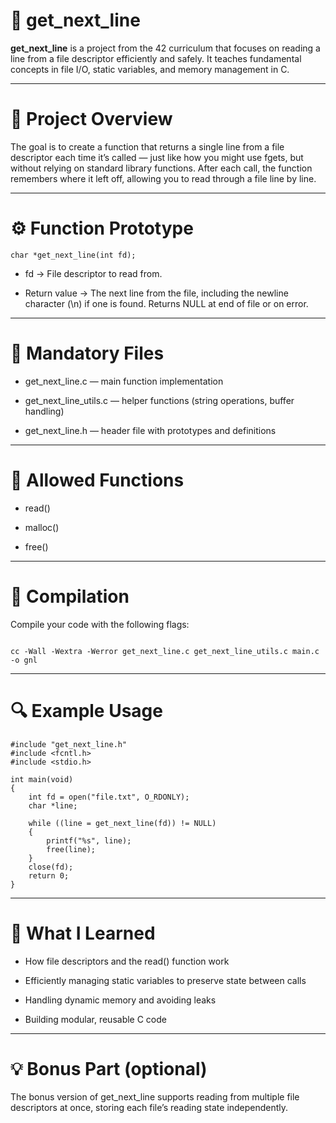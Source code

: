 # 📄 get_next_line

**get_next_line** is a project from the 42 curriculum that focuses on reading a line from a file descriptor efficiently and safely.
It teaches fundamental concepts in file I/O, static variables, and memory management in C.

---

# 🧠 Project Overview

The goal is to create a function that returns a single line from a file descriptor each time it’s called — just like how you might use fgets, but without relying on standard library functions.
After each call, the function remembers where it left off, allowing you to read through a file line by line.

---

# ⚙️ Function Prototype

```
char *get_next_line(int fd);

```
- fd → File descriptor to read from.

- Return value → The next line from the file, including the newline character (\n) if one is found. Returns NULL at end of file or on error.

---

# 📁 Mandatory Files

- get_next_line.c — main function implementation

- get_next_line_utils.c — helper functions (string operations, buffer handling)

- get_next_line.h — header file with prototypes and definitions

---

# 🧩 Allowed Functions

- read()

- malloc()

- free()

---

# 🧪 Compilation

Compile your code with the following flags:

```

cc -Wall -Wextra -Werror get_next_line.c get_next_line_utils.c main.c -o gnl

```
---

# 🔍 Example Usage

```
#include "get_next_line.h"
#include <fcntl.h>
#include <stdio.h>

int main(void)
{
    int fd = open("file.txt", O_RDONLY);
    char *line;

    while ((line = get_next_line(fd)) != NULL)
    {
        printf("%s", line);
        free(line);
    }
    close(fd);
    return 0;
}

```

---

# 🧠 What I Learned

- How file descriptors and the read() function work

- Efficiently managing static variables to preserve state between calls

- Handling dynamic memory and avoiding leaks

- Building modular, reusable C code

---

# 💡 Bonus Part (optional)

The bonus version of get_next_line supports reading from multiple file descriptors at once, storing each file’s reading state independently.
